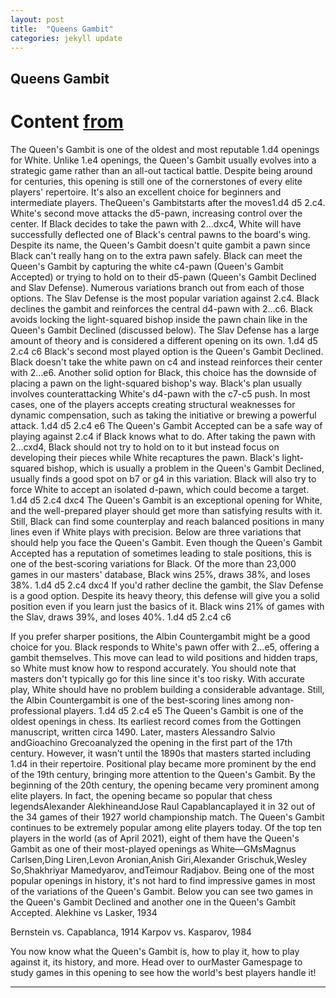 ```yaml
---
layout: post
title:  "Queens Gambit"
categories: jekyll update
---
```


## Queens Gambit
# Content [from](https://www.chess.com/openings/Queens-Gambit)
The Queen's Gambit is one of the oldest and most reputable 1.d4 openings for White. Unlike 1.e4 openings, the Queen's Gambit usually evolves into a strategic game rather than an all-out tactical battle. Despite being around for centuries, this opening is still one of the cornerstones of every elite players' repertoire. It's also an excellent choice for beginners and intermediate players.
TheQueen's Gambitstarts after the moves1.d4 d5 2.c4. White's second move attacks the d5-pawn, increasing control over the center. If Black decides to take the pawn with 2...dxc4, White will have successfully deflected one of Black's central pawns to the board's wing.
Despite its name, the Queen's Gambit doesn't quite gambit a pawn since Black can't really hang on to the extra pawn safely.
Black can meet the Queen's Gambit by capturing the white c4-pawn (Queen's Gambit Accepted) or trying to hold on to their d5-pawn (Queen's Gambit Declined and Slav Defense). Numerous variations branch out from each of those options.
The Slav Defense is the most popular variation against 2.c4. Black declines the gambit and reinforces the central d4-pawn with 2...c6. Black avoids locking the light-squared bishop inside the pawn chain like in the Queen's Gambit Declined (discussed below). The Slav Defense has a large amount of theory and is considered a different opening on its own.
1.d4 d5 2.c4 c6
Black's second most played option is the Queen's Gambit Declined. Black doesn't take the white pawn on c4 and instead reinforces their center with 2...e6. Another solid option for Black, this choice has the downside of placing a pawn on the light-squared bishop's way.
Black's plan usually involves counterattacking White's d4-pawn with the c7-c5 push. In most cases, one of the players accepts creating structural weaknesses for dynamic compensation, such as taking the initiative or brewing a powerful attack.
1.d4 d5 2.c4 e6
The Queen's Gambit Accepted can be a safe way of playing against 2.c4 if Black knows what to do. After taking the pawn with 2...cxd4, Black should not try to hold on to it but instead focus on developing their pieces while White recaptures the pawn.
Black's light-squared bishop, which is usually a problem in the Queen's Gambit Declined, usually finds a good spot on b7 or g4 in this variation. Black will also try to force White to accept an isolated d-pawn, which could become a target.
1.d4 d5 2.c4 dxc4
The Queen's Gambit is an exceptional opening for White, and the well-prepared player should get more than satisfying results with it. Still, Black can find some counterplay and reach balanced positions in many lines even if White plays with precision. Below are three variations that should help you face the Queen's Gambit.
Even though the Queen's Gambit Accepted has a reputation of sometimes leading to stale positions, this is one of the best-scoring variations for Black. Of the more than 23,000 games in our masters' database, Black wins 25%, draws 38%, and loses 38%.
1.d4 d5 2.c4 dxc4
If you'd rather decline the gambit, the Slav Defense is a good option. Despite its heavy theory, this defense will give you a solid position even if you learn just the basics of it. Black wins 21% of games with the Slav, draws 39%, and loses 40%.
1.d4 d5 2.c4 c6

If you prefer sharper positions, the Albin Countergambit might be a good choice for you. Black responds to White's pawn offer with 2...e5, offering a gambit themselves. This move can lead to wild positions and hidden traps, so White must know how to respond accurately.
You should note that masters don't typically go for this line since it's too risky. With accurate play, White should have no problem building a considerable advantage. Still, the Albin Countergambit is one of the best-scoring lines among non-professional players.
1.d4 d5 2.c4 e5
The Queen's Gambit is one of the oldest openings in chess. Its earliest record comes from the Gottingen manuscript, written circa 1490. Later, masters Alessandro Salvio andGioachino Grecoanalyzed the opening in the first part of the 17th century. However, it wasn't until the 1890s that masters started including 1.d4 in their repertoire.
Positional play became more prominent by the end of the 19th century, bringing more attention to the Queen's Gambit. By the beginning of the 20th century, the opening became very prominent among elite players. In fact, the opening became so popular that chess legendsAlexander AlekhineandJose Raul Capablancaplayed it in 32 out of the 34 games of their 1927 world championship match.
The Queen's Gambit continues to be extremely popular among elite players today. Of the top ten players in the world (as of April 2021), eight of them have the Queen's Gambit as one of their most-played openings as White—GMsMagnus Carlsen,Ding Liren,Levon Aronian,Anish Giri,Alexander Grischuk,Wesley So,Shakhriyar Mamedyarov, andTeimour Radjabov.
Being one of the most popular openings in history, it's not hard to find impressive games in most of the variations of the Queen's Gambit. Below you can see two games in the Queen's Gambit Declined and another one in the Queen's Gambit Accepted.
Alekhine vs Lasker, 1934


Bernstein vs. Capablanca, 1914
Karpov vs. Kasparov, 1984


You now know what the Queen's Gambit is, how to play it, how to play against it, its history, and more. Head over to ourMaster Gamespage to study games in this opening to see how the world's best players handle it!

---

